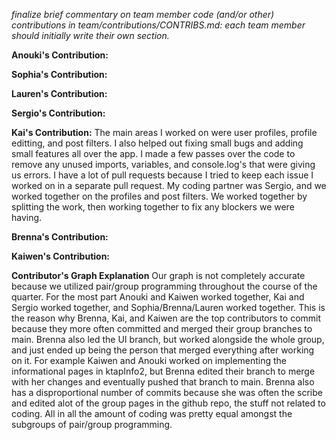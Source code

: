 *finalize brief commentary on team member code (and/or other) contributions in team/contributions/CONTRIBS.md: each team member should initially write their own section.*


**Anouki's Contribution:**

**Sophia's Contribution:**

**Lauren's Contribution:**

**Sergio's Contribution:**

**Kai's Contribution:**
The main areas I worked on were user profiles, profile editting, and post filters. I also helped out fixing small bugs and adding small features all over the app. I made a few passes over the code to remove any unused imports, variables, and console.log's that were giving us errors. I have a lot of pull requests because I tried to keep each issue I worked on in a separate pull request. My coding partner was Sergio, and we worked together on the profiles and post filters. We worked together by splitting the work, then working together to fix any blockers we were having.

**Brenna's Contribution:**

**Kaiwen's Contribution:**


**Contributor's Graph Explanation**
Our graph is not completely accurate because we utilized pair/group programming throughout the course of the quarter. For the most part Anouki and Kaiwen worked together, Kai and Sergio worked together, and Sophia/Brenna/Lauren worked together. This is the reason why Brenna, Kai, and Kaiwen are the top contributors to commit because they more often committed and merged their group branches to main. Brenna also led the UI branch, but worked alongside the whole group, and just ended up being the person that merged everything after working on it. For example Kaiwen and Anouki worked on implementing the informational pages in ktapInfo2, but Brenna edited their branch to merge with her changes and eventually pushed that branch to main. Brenna also has a disproportional number of commits because she was often the scribe and edited alot of the group pages in the github repo, the stuff not related to coding. All in all the amount of coding was pretty equal amongst the subgroups of pair/group programming.
